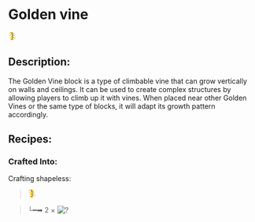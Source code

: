 
# Golden vine
![golden_vine.png](../../images/golden_vine.png) 

## Description:
The Golden Vine block is a type of climbable vine that can grow vertically on walls and ceilings. It can be used to create complex structures by allowing players to climb up it with vines. When placed near other Golden Vines or the same type of blocks, it will adapt its growth pattern accordingly.

## Recipes:

### Crafted Into:
Crafting shapeless:

> ![?](../../images/golden_vine.png)

>  └━➡ 2 × ![?](../../images/glowstone_pile.png)
